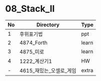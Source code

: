 # 08_Stack_II

| No | Directory | Type |
|---|---|---|
| 1 | 후위표기법 | ppt |
| 2 | 4874_Forth | learn |
| 3 | 4875_미로 | learn |
| 4 | 1222_계산기1 | HW |
| - | 4615_재밌는_오셀로_게임 | extra |

